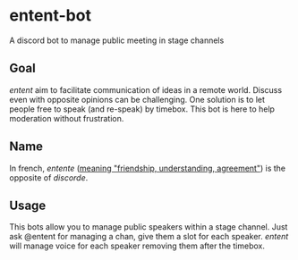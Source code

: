 # entent-bot
A discord bot to manage public meeting in stage channels

## Goal

_entent_ aim to facilitate communication of ideas in a remote world.
Discuss even with opposite opinions can be challenging.
One solution is to let people free to speak (and re-speak) by timebox.
This bot is here to help moderation without frustration.

## Name

In french, _entente_ ([meaning "friendship, understanding, agreement"](https://en.wikipedia.org/wiki/Triple_Entente)) is the opposite of _discorde_.

## Usage

This bots allow you to manage public speakers within a stage channel.
Just ask @entent for managing a chan, give them a slot for each speaker.
_entent_ will manage voice for each speaker removing them after the timebox.
